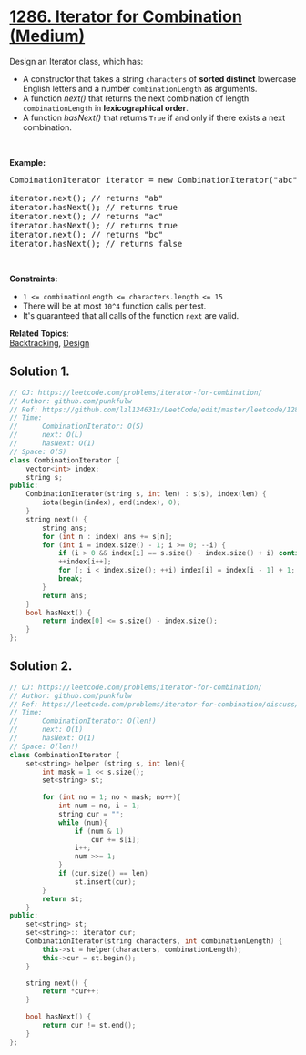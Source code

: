 # [1286. Iterator for Combination (Medium)](https://leetcode.com/problems/iterator-for-combination/)

<p>Design an Iterator class, which has:</p>

<ul>
	<li>A constructor that takes a string&nbsp;<code>characters</code>&nbsp;of <strong>sorted distinct</strong> lowercase English letters and a number&nbsp;<code>combinationLength</code> as arguments.</li>
	<li>A function <em>next()</em>&nbsp;that returns the next combination of length <code>combinationLength</code>&nbsp;in <strong>lexicographical order</strong>.</li>
	<li>A function <em>hasNext()</em> that returns <code>True</code>&nbsp;if and only if&nbsp;there exists a next combination.</li>
</ul>

<p>&nbsp;</p>

<p><b>Example:</b></p>

<pre>CombinationIterator iterator = new CombinationIterator("abc", 2); // creates the iterator.

iterator.next(); // returns "ab"
iterator.hasNext(); // returns true
iterator.next(); // returns "ac"
iterator.hasNext(); // returns true
iterator.next(); // returns "bc"
iterator.hasNext(); // returns false
</pre>

<p>&nbsp;</p>
<p><strong>Constraints:</strong></p>

<ul>
	<li><code>1 &lt;= combinationLength &lt;=&nbsp;characters.length &lt;= 15</code></li>
	<li>There will be at most <code>10^4</code> function calls per test.</li>
	<li>It's guaranteed that all&nbsp;calls&nbsp;of the function <code>next</code>&nbsp;are valid.</li>
</ul>


**Related Topics**:  
[Backtracking](https://leetcode.com/tag/backtracking/), [Design](https://leetcode.com/tag/design/)

## Solution 1.

```cpp
// OJ: https://leetcode.com/problems/iterator-for-combination/
// Author: github.com/punkfulw
// Ref: https://github.com/lzl124631x/LeetCode/edit/master/leetcode/1286.%20Iterator%20for%20Combination/README.md
// Time:
//      CombinationIterator: O(S)
//      next: O(L)
//      hasNext: O(1)
// Space: O(S)
class CombinationIterator {
    vector<int> index;
    string s;
public:
    CombinationIterator(string s, int len) : s(s), index(len) {
        iota(begin(index), end(index), 0);
    }
    string next() {
        string ans; 
        for (int n : index) ans += s[n];
        for (int i = index.size() - 1; i >= 0; --i) {
            if (i > 0 && index[i] == s.size() - index.size() + i) continue;
            ++index[i++];
            for (; i < index.size(); ++i) index[i] = index[i - 1] + 1;
            break;
        }
        return ans;
    }
    bool hasNext() {
        return index[0] <= s.size() - index.size();
    }
};
```

## Solution 2.

```cpp
// OJ: https://leetcode.com/problems/iterator-for-combination/
// Author: github.com/punkfulw
// Ref: https://leetcode.com/problems/iterator-for-combination/discuss/789164/C%2B%2B-Using-Bit-manipulation-or-Detail-Explain
// Time:
//      CombinationIterator: O(len!)
//      next: O(1)
//      hasNext: O(1)
// Space: O(len!)
class CombinationIterator {
    set<string> helper (string s, int len){
        int mask = 1 << s.size();
        set<string> st;
        
        for (int no = 1; no < mask; no++){
            int num = no, i = 1;
            string cur = "";
            while (num){
                if (num & 1)
                    cur += s[i];
                i++;
                num >>= 1;
            }
            if (cur.size() == len)
                st.insert(cur);
        }
        return st;
    }
public:
    set<string> st;
    set<string>:: iterator cur; 
    CombinationIterator(string characters, int combinationLength) {
        this->st = helper(characters, combinationLength);
        this->cur = st.begin();
    }

    string next() {
        return *cur++;
    }
    
    bool hasNext() {
        return cur != st.end();
    }
};
```
